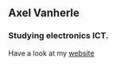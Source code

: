 ## Axel Vanherle

### Studying electronics ICT.
Have a look at my [website](https://axelvanherle.github.io/)
